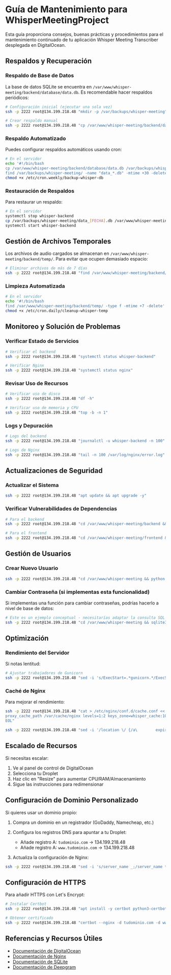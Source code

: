 # Guía de Mantenimiento para WhisperMeetingProject

Esta guía proporciona consejos, buenas prácticas y procedimientos para el mantenimiento continuado de tu aplicación Whisper Meeting Transcriber desplegada en DigitalOcean.

## Respaldos y Recuperación

### Respaldo de Base de Datos

La base de datos SQLite se encuentra en `/var/www/whisper-meeting/backend/database/data.db`. Es recomendable hacer respaldos periódicos:

```bash
# Configuración inicial (ejecutar una sola vez)
ssh -p 2222 root@134.199.218.48 "mkdir -p /var/backups/whisper-meeting"

# Crear respaldo manual
ssh -p 2222 root@134.199.218.48 "cp /var/www/whisper-meeting/backend/database/data.db /var/backups/whisper-meeting/data_$(date +"%Y%m%d").db"
```

### Respaldo Automatizado

Puedes configurar respaldos automáticos usando cron:

```bash
# En el servidor
echo '#!/bin/bash
cp /var/www/whisper-meeting/backend/database/data.db /var/backups/whisper-meeting/data_$(date +"%Y%m%d").db
find /var/backups/whisper-meeting/ -name "data_*.db" -mtime +30 -delete' > /etc/cron.weekly/backup-whisper-db
chmod +x /etc/cron.weekly/backup-whisper-db
```

### Restauración de Respaldos

Para restaurar un respaldo:

```bash
# En el servidor
systemctl stop whisper-backend
cp /var/backups/whisper-meeting/data_[FECHA].db /var/www/whisper-meeting/backend/database/data.db
systemctl start whisper-backend
```

## Gestión de Archivos Temporales

Los archivos de audio cargados se almacenan en `/var/www/whisper-meeting/backend/temp/`. Para evitar que ocupen demasiado espacio:

```bash
# Eliminar archivos de más de 7 días
ssh -p 2222 root@134.199.218.48 "find /var/www/whisper-meeting/backend/temp/ -type f -mtime +7 -delete"
```

### Limpieza Automatizada

```bash
# En el servidor
echo '#!/bin/bash
find /var/www/whisper-meeting/backend/temp/ -type f -mtime +7 -delete' > /etc/cron.daily/cleanup-whisper-temp
chmod +x /etc/cron.daily/cleanup-whisper-temp
```

## Monitoreo y Solución de Problemas

### Verificar Estado de Servicios

```bash
# Verificar el backend
ssh -p 2222 root@134.199.218.48 "systemctl status whisper-backend"

# Verificar Nginx
ssh -p 2222 root@134.199.218.48 "systemctl status nginx"
```

### Revisar Uso de Recursos

```bash
# Verificar uso de disco
ssh -p 2222 root@134.199.218.48 "df -h"

# Verificar uso de memoria y CPU
ssh -p 2222 root@134.199.218.48 "top -b -n 1"
```

### Logs y Depuración

```bash
# Logs del backend
ssh -p 2222 root@134.199.218.48 "journalctl -u whisper-backend -n 100"

# Logs de Nginx
ssh -p 2222 root@134.199.218.48 "tail -n 100 /var/log/nginx/error.log"
```

## Actualizaciones de Seguridad

### Actualizar el Sistema

```bash
ssh -p 2222 root@134.199.218.48 "apt update && apt upgrade -y"
```

### Verificar Vulnerabilidades de Dependencias

```bash
# Para el backend
ssh -p 2222 root@134.199.218.48 "cd /var/www/whisper-meeting/backend && source venv/bin/activate && pip list --outdated"

# Para el frontend
ssh -p 2222 root@134.199.218.48 "cd /var/www/whisper-meeting/frontend && npm audit"
```

## Gestión de Usuarios

### Crear Nuevo Usuario

```bash
ssh -p 2222 root@134.199.218.48 "cd /var/www/whisper-meeting && python initialize_app.py --create-user --username nuevousuario --email nuevo@ejemplo.com --password ContraseñaSegura123!"
```

### Cambiar Contraseña (si implementas esta funcionalidad)

Si implementas una función para cambiar contraseñas, podrías hacerlo a nivel de base de datos:

```bash
# Este es un ejemplo conceptual - necesitarías adaptar la consulta SQL al modelo exacto de tu base de datos
ssh -p 2222 root@134.199.218.48 "cd /var/www/whisper-meeting && sqlite3 backend/database/data.db \"UPDATE users SET hashed_password='NUEVO_HASH' WHERE username='usuario';\""
```

## Optimización

### Rendimiento del Servidor

Si notas lentitud:

```bash
# Ajustar trabajadores de Gunicorn
ssh -p 2222 root@134.199.218.48 "sed -i 's/ExecStart=.*gunicorn.*/ExecStart=\/var\/www\/whisper-meeting\/backend\/venv\/bin\/gunicorn main:app -w 2 -k uvicorn.workers.UvicornWorker -b 0.0.0.0:8000/' /etc/systemd/system/whisper-backend.service && systemctl daemon-reload && systemctl restart whisper-backend"
```

### Caché de Nginx

Para mejorar el rendimiento:

```bash
ssh -p 2222 root@134.199.218.48 "cat > /etc/nginx/conf.d/cache.conf << 'EOL'
proxy_cache_path /var/cache/nginx levels=1:2 keys_zone=whisper_cache:10m max_size=100m inactive=60m;
EOL"

ssh -p 2222 root@134.199.218.48 "sed -i '/location \/ {/a\        expires 1d;\n        add_header Cache-Control \"public\";' /etc/nginx/sites-available/whisper-meeting && systemctl restart nginx"
```

## Escalado de Recursos

Si necesitas escalar:

1. Ve al panel de control de DigitalOcean
2. Selecciona tu Droplet
3. Haz clic en "Resize" para aumentar CPU/RAM/Almacenamiento
4. Sigue las instrucciones para redimensionar

## Configuración de Dominio Personalizado

Si quieres usar un dominio propio:

1. Compra un dominio en un registrador (GoDaddy, Namecheap, etc.)
2. Configura los registros DNS para apuntar a tu Droplet:
   - Añade registro A: `tudominio.com` → 134.199.218.48
   - Añade registro A: `www.tudominio.com` → 134.199.218.48

3. Actualiza la configuración de Nginx:
```bash
ssh -p 2222 root@134.199.218.48 "sed -i 's/server_name _;/server_name tudominio.com www.tudominio.com;/' /etc/nginx/sites-available/whisper-meeting && systemctl restart nginx"
```

## Configuración de HTTPS

Para añadir HTTPS con Let's Encrypt:

```bash
# Instalar Certbot
ssh -p 2222 root@134.199.218.48 "apt install -y certbot python3-certbot-nginx"

# Obtener certificado
ssh -p 2222 root@134.199.218.48 "certbot --nginx -d tudominio.com -d www.tudominio.com"
```

## Referencias y Recursos Útiles

- [Documentación de DigitalOcean](https://docs.digitalocean.com)
- [Documentación de Nginx](https://nginx.org/en/docs/)
- [Documentación de SQLite](https://www.sqlite.org/docs.html)
- [Documentación de Deepgram](https://developers.deepgram.com/docs/)
